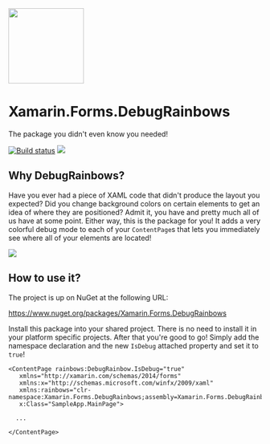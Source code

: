 <img src="https://github.com/sthewissen/Xamarin.Forms.DebugRainbows/blob/master/images/icon.png" width="150px" />

# Xamarin.Forms.DebugRainbows
The package you didn't even know you needed!

[![Build status](https://sthewissen.visualstudio.com/DebugRainbows/_apis/build/status/DebugRainbows-Deployment-CI)]() ![](https://img.shields.io/nuget/vpre/Xamarin.Forms.DebugRainbows.svg)

## Why DebugRainbows?

Have you ever had a piece of XAML code that didn't produce the layout you expected? Did you change background colors on certain elements to get an idea of where they are positioned? Admit it, you have and pretty much all of us have at some point. Either way, this is the package for you! It adds a very colorful debug mode to each of your `ContentPage`s that lets you immediately see where all of your elements are located!

<img src="https://raw.githubusercontent.com/sthewissen/Xamarin.Forms.DebugRainbows/master/images/sample.png" />

## How to use it?

The project is up on NuGet at the following URL:

https://www.nuget.org/packages/Xamarin.Forms.DebugRainbows

Install this package into your shared project. There is no need to install it in your platform specific projects. After that you're good to go! Simply add the namespace declaration and the new `IsDebug` attached property and set it to `true`!

```
<ContentPage rainbows:DebugRainbow.IsDebug="true" 
   xmlns="http://xamarin.com/schemas/2014/forms" 
   xmlns:x="http://schemas.microsoft.com/winfx/2009/xaml" 
   xmlns:rainbows="clr-namespace:Xamarin.Forms.DebugRainbows;assembly=Xamarin.Forms.DebugRainbows" 
   x:Class="SampleApp.MainPage">
             
  ...
             
</ContentPage>
```

